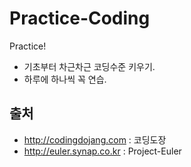 # Practice-Coding
Practice!


* 기초부터 차근차근 코딩수준 키우기.
* 하루에 하나씩 꼭 연습.

## 출처

* http://codingdojang.com : 코딩도장
* http://euler.synap.co.kr : Project-Euler
